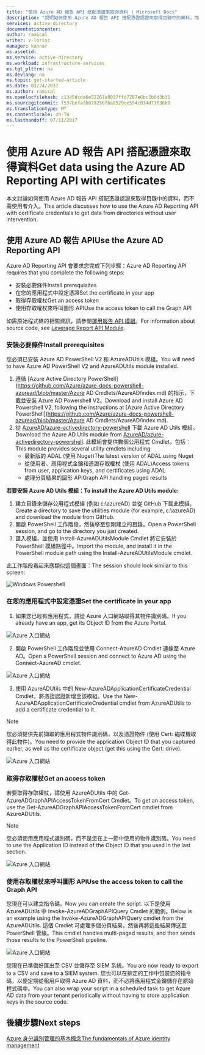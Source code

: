 ```yaml
---
title: "使用 Azure AD 報告 API 搭配憑證來取得資料 | Microsoft Docs"
description: "說明如何使用 Azure AD 報告 API 搭配憑證認證來取得目錄中的資料，而不需使用者介入。"
services: active-directory
documentationcenter: 
author: ramical
writer: v-lorisc
manager: kannar
ms.assetid: 
ms.service: active-directory
ms.workload: infrastructure-services
ms.tgt_pltfrm: na
ms.devlang: na
ms.topic: get-started-article
ms.date: 03/24/2017
ms.author: ramical
ms.openlocfilehash: c1345dcda6e52267a8037ffd7207e6bc3b0d3b31
ms.sourcegitcommit: f537befafb079256fba0529ee554c034d73f36b0
ms.translationtype: MT
ms.contentlocale: zh-TW
ms.lasthandoff: 07/11/2017
---
```

# <a name="get-data-using-the-azure-ad-reporting-api-with-certificates"></a><span data-ttu-id="3b8ec-103">使用 Azure AD 報告 API 搭配憑證來取得資料</span><span class="sxs-lookup"><span data-stu-id="3b8ec-103">Get data using the Azure AD Reporting API with certificates</span></span>
<span data-ttu-id="3b8ec-104">本文討論如何使用 Azure AD 報告 API 搭配憑證認證來取得目錄中的資料，而不需使用者介入。</span><span class="sxs-lookup"><span data-stu-id="3b8ec-104">This article discusses how to use the Azure AD Reporting API with certificate credentials to get data from directories without user intervention.</span></span> 

## <a name="use-the-azure-ad-reporting-api"></a><span data-ttu-id="3b8ec-105">使用 Azure AD 報告 API</span><span class="sxs-lookup"><span data-stu-id="3b8ec-105">Use the Azure AD Reporting API</span></span> 
<span data-ttu-id="3b8ec-106">Azure AD Reporting API 會要求您完成下列步驟：</span><span class="sxs-lookup"><span data-stu-id="3b8ec-106">Azure AD Reporting API requires that you complete the following steps:</span></span>
 *  <span data-ttu-id="3b8ec-107">安裝必要條件</span><span class="sxs-lookup"><span data-stu-id="3b8ec-107">Install prerequisites</span></span>
 *  <span data-ttu-id="3b8ec-108">在您的應用程式中設定憑證</span><span class="sxs-lookup"><span data-stu-id="3b8ec-108">Set the certificate in your app</span></span>
 *  <span data-ttu-id="3b8ec-109">取得存取權杖</span><span class="sxs-lookup"><span data-stu-id="3b8ec-109">Get an access token</span></span>
 *  <span data-ttu-id="3b8ec-110">使用存取權杖來呼叫圖形 API</span><span class="sxs-lookup"><span data-stu-id="3b8ec-110">Use the access token to call the Graph API</span></span>

<span data-ttu-id="3b8ec-111">如需原始程式碼的相關資訊，請參閱[運用報告 API 模組](https://github.com/AzureAD/azure-activedirectory-powershell/tree/gh-pages/Modules/AzureADUtils)。</span><span class="sxs-lookup"><span data-stu-id="3b8ec-111">For information about source code, see [Leverage Report API Module](https://github.com/AzureAD/azure-activedirectory-powershell/tree/gh-pages/Modules/AzureADUtils).</span></span> 

### <a name="install-prerequisites"></a><span data-ttu-id="3b8ec-112">安裝必要條件</span><span class="sxs-lookup"><span data-stu-id="3b8ec-112">Install prerequisites</span></span>
<span data-ttu-id="3b8ec-113">您必須已安裝 Azure AD PowerShell V2 和 AzureADUtils 模組。</span><span class="sxs-lookup"><span data-stu-id="3b8ec-113">You will need to have Azure AD PowerShell V2 and AzureADUtils module installed.</span></span>

1. <span data-ttu-id="3b8ec-114">遵循 [Azure Active Directory PowerShell](https://github.com/Azure/azure-docs-powershell-azuread/blob/master/Azure AD Cmdlets/AzureAD/index.md) 的指示，下載並安裝 Azure AD Powershell V2。</span><span class="sxs-lookup"><span data-stu-id="3b8ec-114">Download and install Azure AD Powershell V2, following the instructions at [Azure Active Directory PowerShell](https://github.com/Azure/azure-docs-powershell-azuread/blob/master/Azure AD Cmdlets/AzureAD/index.md).</span></span>
2. <span data-ttu-id="3b8ec-115">從 [AzureAD/azure-activedirectory-powershell](https://github.com/AzureAD/azure-activedirectory-powershell/blob/gh-pages/Modules/AzureADUtils/AzureADUtils.psm1) 下載 Azure AD Utils 模組。</span><span class="sxs-lookup"><span data-stu-id="3b8ec-115">Download the Azure AD Utils module from [AzureAD/azure-activedirectory-powershell](https://github.com/AzureAD/azure-activedirectory-powershell/blob/gh-pages/Modules/AzureADUtils/AzureADUtils.psm1).</span></span> 
  <span data-ttu-id="3b8ec-116">此模組會提供數個公用程式 Cmdlet，包括︰</span><span class="sxs-lookup"><span data-stu-id="3b8ec-116">This module provides several utility cmdlets including:</span></span>
   * <span data-ttu-id="3b8ec-117">最新版的 ADAL (使用 Nuget)</span><span class="sxs-lookup"><span data-stu-id="3b8ec-117">The latest version of ADAL using Nuget</span></span>
   * <span data-ttu-id="3b8ec-118">從使用者、應用程式金鑰和憑證存取權杖 (使用 ADAL)</span><span class="sxs-lookup"><span data-stu-id="3b8ec-118">Access tokens from user, application keys, and certificates using ADAL</span></span>
   * <span data-ttu-id="3b8ec-119">處理分頁結果的圖形 API</span><span class="sxs-lookup"><span data-stu-id="3b8ec-119">Graph API handling paged results</span></span>

<span data-ttu-id="3b8ec-120">**若要安裝 Azure AD Utils 模組：**</span><span class="sxs-lookup"><span data-stu-id="3b8ec-120">**To install the Azure AD Utils module:**</span></span>

1. <span data-ttu-id="3b8ec-121">建立目錄來儲存公用程式模組 (例如 c:\azureAD) 並從 GitHub 下載此模組。</span><span class="sxs-lookup"><span data-stu-id="3b8ec-121">Create a directory to save the utilities module (for example, c:\azureAD) and download the module from GitHub.</span></span>
2. <span data-ttu-id="3b8ec-122">開啟 PowerShell 工作階段，然後移至您剛建立的目錄。</span><span class="sxs-lookup"><span data-stu-id="3b8ec-122">Open a PowerShell session, and go to the directory you just created.</span></span> 
3. <span data-ttu-id="3b8ec-123">匯入模組，並使用 Install-AzureADUtilsModule Cmdlet 將它安裝於 PowerShell 模組路徑中。</span><span class="sxs-lookup"><span data-stu-id="3b8ec-123">Import the module, and install it in the PowerShell module path using the Install-AzureADUtilsModule cmdlet.</span></span> 

<span data-ttu-id="3b8ec-124">此工作階段看起來應類似這個畫面：</span><span class="sxs-lookup"><span data-stu-id="3b8ec-124">The session should look similar to this screen:</span></span>

  ![Windows Powershell](./media/active-directory-report-api-with-certificates/windows-powershell.png)

### <a name="set-the-certificate-in-your-app"></a><span data-ttu-id="3b8ec-126">在您的應用程式中設定憑證</span><span class="sxs-lookup"><span data-stu-id="3b8ec-126">Set the certificate in your app</span></span>
1. <span data-ttu-id="3b8ec-127">如果您已經有應用程式，請從 Azure 入口網站取得其物件識別碼。</span><span class="sxs-lookup"><span data-stu-id="3b8ec-127">If you already have an app, get its Object ID from the Azure Portal.</span></span> 

  ![Azure 入口網站](./media/active-directory-report-api-with-certificates/azure-portal.png)

2. <span data-ttu-id="3b8ec-129">開啟 PowerShell 工作階段並使用 Connect-AzureAD Cmdlet 連線至 Azure AD。</span><span class="sxs-lookup"><span data-stu-id="3b8ec-129">Open a PowerShell session and connect to Azure AD using the Connect-AzureAD cmdlet.</span></span>

  ![Azure 入口網站](./media/active-directory-report-api-with-certificates/connect-azuaread-cmdlet.png)

3. <span data-ttu-id="3b8ec-131">使用 AzureADUtils 中的 New-AzureADApplicationCertificateCredential Cmdlet，將憑證認證新增至該模組。</span><span class="sxs-lookup"><span data-stu-id="3b8ec-131">Use the New-AzureADApplicationCertificateCredential cmdlet from AzureADUtils to add a certificate credential to it.</span></span> 

>[!Note]
><span data-ttu-id="3b8ec-132">您必須提供先前擷取的應用程式物件識別碼，以及憑證物件 (使用 Cert: 磁碟機取得此物件)。</span><span class="sxs-lookup"><span data-stu-id="3b8ec-132">You need to provide the application Object ID that you captured earlier, as well as the certificate object (get this using the Cert: drive).</span></span>
>


  ![Azure 入口網站](./media/active-directory-report-api-with-certificates/add-certificate-credential.png)
  
### <a name="get-an-access-token"></a><span data-ttu-id="3b8ec-134">取得存取權杖</span><span class="sxs-lookup"><span data-stu-id="3b8ec-134">Get an access token</span></span>

<span data-ttu-id="3b8ec-135">若要取得存取權杖，請使用 AzureADUtils 中的 Get-AzureADGraphAPIAccessTokenFromCert Cmdlet。</span><span class="sxs-lookup"><span data-stu-id="3b8ec-135">To get an access token, use the Get-AzureADGraphAPIAccessTokenFromCert cmdlet from AzureADUtils.</span></span> 

>[!NOTE]
><span data-ttu-id="3b8ec-136">您必須使用應用程式識別碼，而不是您在上一節中使用的物件識別碼。</span><span class="sxs-lookup"><span data-stu-id="3b8ec-136">You need to use the Application ID instead of the Object ID that you used in the last section.</span></span>
>

 ![Azure 入口網站](./media/active-directory-report-api-with-certificates/application-id.png)

### <a name="use-the-access-token-to-call-the-graph-api"></a><span data-ttu-id="3b8ec-138">使用存取權杖來呼叫圖形 API</span><span class="sxs-lookup"><span data-stu-id="3b8ec-138">Use the access token to call the Graph API</span></span>

<span data-ttu-id="3b8ec-139">您現在可以建立指令碼。</span><span class="sxs-lookup"><span data-stu-id="3b8ec-139">Now you can create the script.</span></span> <span data-ttu-id="3b8ec-140">以下是使用 AzureADUtils 中 Invoke-AzureADGraphAPIQuery Cmdlet 的範例。</span><span class="sxs-lookup"><span data-stu-id="3b8ec-140">Below is an example using the Invoke-AzureADGraphAPIQuery cmdlet from the AzureADUtils.</span></span> <span data-ttu-id="3b8ec-141">這個 Cmdlet 可處理多個分頁結果，然後再將這些結果傳送至 PowerShell 管線。</span><span class="sxs-lookup"><span data-stu-id="3b8ec-141">This cmdlet handles multi-paged results, and then sends those results to the PowerShell pipeline.</span></span> 

 ![Azure 入口網站](./media/active-directory-report-api-with-certificates/script-completed.png)

<span data-ttu-id="3b8ec-143">您現在已準備好匯出至 CSV 並儲存至 SIEM 系統。</span><span class="sxs-lookup"><span data-stu-id="3b8ec-143">You are now ready to export to a CSV and save to a SIEM system.</span></span> <span data-ttu-id="3b8ec-144">您也可以在排定的工作中包裝您的指令碼，以便定期從租用戶取得 Azure AD 資料，而不必將應用程式金鑰儲存在原始程式碼中。</span><span class="sxs-lookup"><span data-stu-id="3b8ec-144">You can also wrap your script in a scheduled task to get Azure AD data from your tenant periodically without having to store application keys in the source code.</span></span> 

## <a name="next-steps"></a><span data-ttu-id="3b8ec-145">後續步驟</span><span class="sxs-lookup"><span data-stu-id="3b8ec-145">Next steps</span></span>
[<span data-ttu-id="3b8ec-146">Azure 身分識別管理的基本概念</span><span class="sxs-lookup"><span data-stu-id="3b8ec-146">The fundamentals of Azure identity management</span></span>](https://docs.microsoft.com/en-us/azure/active-directory/fundamentals-identity)<br>



